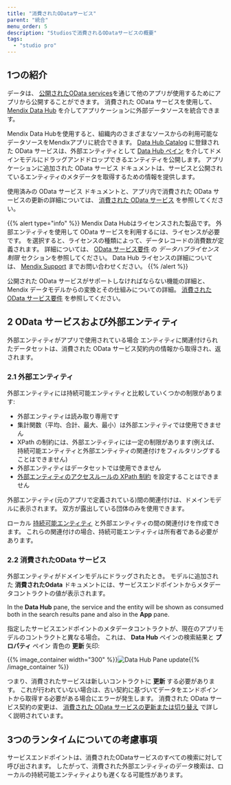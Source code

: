 ```yaml
---
title: "消費されたODataサービス"
parent: "統合"
menu_order: 5
description: "Studiosで消費されるODataサービスの概要"
tags:
  - "studio pro"
---
```


## 1つの紹介

データは、 [公開されたOData services](published-odata-services)を通じて他のアプリが使用するためにアプリから公開することができます。 消費された OData サービスを使用して、 [Mendix Data Hub](/data-hub/) を介してアプリケーションに外部データソースを統合できます。

Mendix Data Hubを使用すると、組織内のさまざまなソースからの利用可能なデータソースをMendixアプリに統合できます。  [Data Hub Catalog](/data-hub/data-hub-catalog/) に登録された OData サービスは、外部エンティティとして [Data Hub ペイン](data-hub-pane) を介してドメインモデルにドラッグアンドドロップできるエンティティを公開します。 アプリケーションに追加された OData サービス ドキュメントは、サービスと公開されているエンティティのメタデータを取得するための情報を提供します。

使用済みの OData サービス ドキュメントと、アプリ内で消費された OData サービスの更新の詳細については、 [消費された OData サービス](consumed-odata-service) を参照してください。

{{% alert type="info" %}}
Mendix Data Hubはライセンスされた製品です。 外部エンティティを使用して OData サービスを利用するには、ライセンスが必要です。 を選択すると、ライセンスの種類によって、データレコードの消費数が定義されます。  詳細については、 [OData サービス要件](consumed-odata-service-requirements#license-limitations) の *データハブライセンス制限* セクションを参照してください。 Data Hub ライセンスの詳細については、 [Mendix Support](https://support.mendix.com) までお問い合わせください。
{{% /alert %}}

公開された OData サービスがサポートしなければならない機能の詳細と、Mendix データモデルからの変換とその仕組みについての詳細。 [消費された OData サービス要件](consumed-odata-service-requirements) を参照してください。

## 2 OData サービスおよび外部エンティティ

外部エンティティがアプリで使用されている場合 エンティティに関連付けられたデータセットは、消費された OData サービス契約内の情報から取得され、返されます。

### 2.1 外部エンティティ

外部エンティティには持続可能エンティティと比較していくつかの制限があります:

* 外部エンティティは読み取り専用です
* 集計関数（平均、合計、最大、最小）は外部エンティティでは使用できません
* XPath の制約には、外部エンティティには一定の制限があります(例えば、 持続可能エンティティと外部エンティティの関連付けをフィルタリングすることはできません)
* 外部エンティティはデータセットでは使用できません
* [外部エンティティのアクセスルールの XPath 制約](/refguide/xpath-constraints) を設定することはできません

外部エンティティ(元のアプリで定義されている)間の関連付けは、ドメインモデルに表示されます。 双方が露出している団体のみを使用できます。

ローカル [持続可能エンティティ](persistability#persistable) と外部エンティティの間の関連付けを作成できます。 これらの関連付けの場合、持続可能エンティティは所有者である必要があります。

### 2.2 消費されたOData サービス

外部エンティティがドメインモデルにドラッグされたとき。 モデルに追加された  **消費されたOdata** ドキュメントには、サービスエンドポイントからメタデータコントラクトの値が表示されます。

In the **Data Hub** pane, the service and the entity will be shown as consumed both in the search results pane and also in the **App** pane.

指定したサービスエンドポイントのメタデータコントラクトが、現在のアプリモデルのコントラクトと異なる場合。 これは、 **Data Hub** ペインの検索結果と  **プロパティ** ペイン 青色の **更新** 矢印:

{{% image_container width="300" %}}![Data Hub Pane update](attachments/consumed-odata-service/project-pane-update-available.png){{% /image_container %}}

つまり、消費されたサービスは新しいコントラクトに **更新** する必要があります。 これが行われていない場合は、古い契約に基づいてデータをエンドポイントから取得する必要がある場合にエラーが発生します。 消費された OData サービス契約の変更は、 [消費された OData サービスの更新または切り替え](consumed-odata-service#updating) で詳しく説明されています。

## 3つのランタイムについての考慮事項

サービスエンドポイントは、消費されたODataサービスのすべての検索に対して呼び出されます。 したがって、消費された外部エンティティのデータ検索は、ローカルの持続可能エンティティよりも遅くなる可能性があります。

